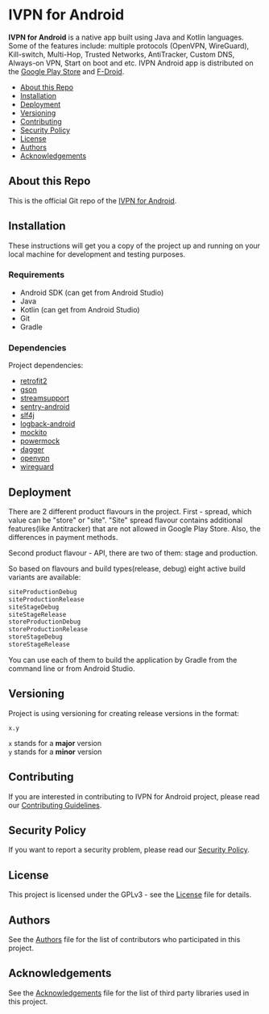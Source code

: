 # IVPN for Android

**IVPN for Android** is a native app built using Java and Kotlin languages. Some of the features include: multiple protocols (OpenVPN, WireGuard), Kill-switch, Multi-Hop, Trusted Networks, AntiTracker, Custom DNS, Always-on VPN, Start on boot and etc.
IVPN Android app is distributed on the [Google Play Store](https://play.google.com/store/apps/details?id=net.ivpn.client) and [F-Droid](https://f-droid.org/packages/net.ivpn.client/).

* [About this Repo](#about-repo)
* [Installation](#installation)
* [Deployment](#deployment)
* [Versioning](#versioning)
* [Contributing](#contributing)
* [Security Policy](#security)
* [License](#license)
* [Authors](#authors)
* [Acknowledgements](#acknowledgements)

<a name="about-repo"></a>
## About this Repo

This is the official Git repo of the [IVPN for Android](https://github.com/ivpn/android-app).

<a name="installation"></a>
## Installation

These instructions will get you a copy of the project up and running on your local machine for development and testing purposes.

### Requirements

- Android SDK (can get from Android Studio)
- Java
- Kotlin (can get from Android Studio)
- Git
- Gradle

### Dependencies

Project dependencies:  

* [retrofit2](https://github.com/square/retrofit)
* [gson](https://github.com/google/gson)
* [streamsupport](https://github.com/streamsupport/streamsupport)
* [sentry-android](https://github.com/kishikawakatsumi/KeychainAccess)
* [slf4j](https://github.com/qos-ch/slf4j)
* [logback-android](https://github.com/tony19/logback-android)
* [mockito](https://github.com/mockito/mockito)
* [powermock](https://github.com/powermock/powermock)
* [dagger](https://github.com/google/dagger)
* [openvpn](https://github.com/schwabe/ics-openvpn)
* [wireguard](https://github.com/WireGuard/wireguard-android)

<a name="deployment"></a>
## Deployment

There are 2 different product flavours in the project. First - spread, which value can be "store" or "site". "Site" spread flavour contains additional features(like Antitracker) that are not allowed in Google Play Store. Also, the differences in payment methods.

Second product flavour - API, there are two of them: stage and production.

So based on flavours and build types(release, debug) eight active build variants are available:

```sh
siteProductionDebug
siteProductionRelease
siteStageDebug
siteStageRelease
storeProductionDebug
storeProductionRelease
storeStageDebug
storeStageRelease
```

You can use each of them to build the application by Gradle from the command line or from Android Studio.

<a name="versioning"></a>
## Versioning

Project is using versioning for creating release versions in the format:

`x.y`

`x` stands for a **major** version  
`y` stands for a **minor** version

<a name="contributing"></a>
## Contributing

If you are interested in contributing to IVPN for Android project, please read our [Contributing Guidelines](/.github/CONTRIBUTING.md).

<a name="security"></a>
## Security Policy

If you want to report a security problem, please read our [Security Policy](/.github/SECURITY.md).

<a name="license"></a>
## License

This project is licensed under the GPLv3 - see the [License](/LICENSE.md) file for details.

<a name="authors"></a>
## Authors

See the [Authors](/AUTHORS) file for the list of contributors who participated in this project.

<a name="acknowledgements"></a>
## Acknowledgements

See the [Acknowledgements](/ACKNOWLEDGEMENTS.md) file for the list of third party libraries used in this project.
